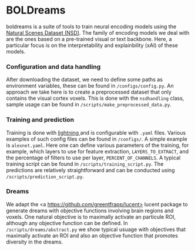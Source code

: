 # BOLDreams
boldreams is a suite of tools to train neural encoding models using the <a href=https://naturalscenesdataset.org/> Natural Scenes Dataset (NSD)</a>. The family of encoding models we deal with are the ones based on a pre-trained visual or text backbone. Here, a particular focus is on the interpretability and explainbility (xAI) of these models.

### Configuration and data handling
After downloading the dataset, we need to define some paths as environment variables, these can be found in `/configs/config.py`. An approach we take here is to create a preprocessed dataset that only contains the visual cortex voxels. This is done with the `nsdhandling` class, sample usage can be found in `/scripts/make_preprocessed_data.py`.

### Training and prediction
Training is done with <a href='https://lightning.ai/docs/pytorch/stable/'> lightning </a> and is configurable with `.yaml` files. Various examples of such config files can be found in `/configs/`. A simple example is `alexnet.yaml`. Here one can define various parameters of the training, for example, which layers to use for feature extraction, `LAYERS_TO_EXTRACT`, and the percentage of filters to use per layer, `PERCENT_OF_CHANNELS`. A typical training script can be found in `/scripts/training_script.py`. The predictions are relatively straightforward and can be conducted using `/scripts/prediction_script.py`. 

### Dreams
We adapt the <a https://github.com/greentfrapp/lucent> lucent </a> package to generate dreams with objective functions involving brain regions and voxels. One natural objective is to maximally activate an particule ROI, although any objective function can be defined. In `/scripts/dreams/abstract.py` we show typical usuage with objectives that maximally activate an ROI and also an objective function that promotes diversity in the dreams. 
